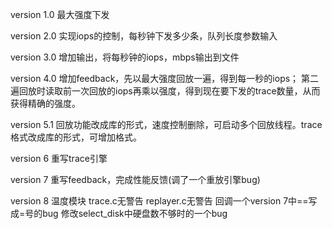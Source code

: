 version 1.0
	最大强度下发

version	2.0
	实现iops的控制，每秒钟下发多少条，队列长度参数输入

version	3.0
	增加输出，将每秒钟的iops，mbps输出到文件

version 4.0
	增加feedback，先以最大强度回放一遍，得到每一秒的iops；
	第二遍回放时读取前一次回放的iops再乘以强度，得到现在要下发的trace数量，从而获得精确的强度。

version 5.1
	回放功能改成库的形式，速度控制删除，可启动多个回放线程。trace格式改成库的形式，可增加格式。

version 6
	重写trace引擎

version 7
	重写feedback，完成性能反馈(调了一个重放引擎bug)
	
version 8
	温度模块
	trace.c无警告
	replayer.c无警告
	回调一个version 7中==写成=号的bug
	修改select_disk中硬盘数不够时的一个bug